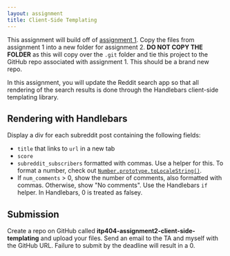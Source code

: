 ```yaml
---
layout: assignment
title: Client-Side Templating
---
```


This assignment will build off of [assignment 1](/teaching/2019/assignments/ajax). Copy the files from assignment 1 into a new folder for assignment 2. __DO NOT COPY THE FOLDER__ as this will copy over the `.git` folder and tie this project to the GitHub repo associated with assignment 1. This should be a brand new repo.

In this assignment, you will update the Reddit search app so that all rendering of the search results is done through the Handlebars client-side templating library.

## Rendering with Handlebars

Display a div for each subreddit post containing the following fields:

* `title` that links to `url` in a new tab
* `score`
* `subreddit_subscribers` formatted with commas. Use a helper for this. To format a number, check out [`Number.prototype.toLocaleString()`](https://developer.mozilla.org/en-US/docs/Web/JavaScript/Reference/Global_Objects/Number/toLocaleString).
* If `num_comments` > 0, show the number of comments, also formatted with commas. Otherwise, show "No comments". Use the Handlebars `if` helper. In Handlebars, 0 is treated as falsey.

## Submission

Create a repo on GitHub called __itp404-assignment2-client-side-templating__ and upload your files. Send an email to the TA and myself with the GitHub URL. Failure to submit by the deadline will result in a 0.
